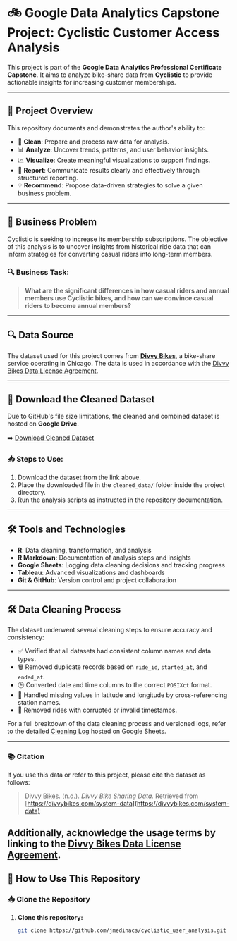 # 🚲 Google Data Analytics Capstone Project: Cyclistic Customer Access Analysis

This project is part of the **Google Data Analytics Professional Certificate Capstone**. It aims to analyze bike-share data from **Cyclistic** to provide actionable insights for increasing customer memberships.

---

## 📌 Project Overview

This repository documents and demonstrates the author's ability to:
- 🧹 **Clean**: Prepare and process raw data for analysis.
- 📊 **Analyze**: Uncover trends, patterns, and user behavior insights.
- 📈 **Visualize**: Create meaningful visualizations to support findings.
- 📝 **Report**: Communicate results clearly and effectively through structured reporting.
- 💡 **Recommend**: Propose data-driven strategies to solve a given business problem.

---

## 🎯 Business Problem

Cyclistic is seeking to increase its membership subscriptions. The objective of this analysis is to uncover insights from historical ride data that can inform strategies for converting casual riders into long-term members.

### 🔍 Business Task:
> **What are the significant differences in how casual riders and annual members use Cyclistic bikes, and how can we convince casual riders to become annual members?**

---

## 🔍 Data Source

The dataset used for this project comes from [**Divvy Bikes**](https://divvybikes.com/system-data), a bike-share service operating in Chicago. The data is used in accordance with the [Divvy Bikes Data License Agreement](https://divvybikes.com/data-license-agreement).

---

## 📂 Download the Cleaned Dataset

Due to GitHub's file size limitations, the cleaned and combined dataset is hosted on **Google Drive**.

➡️ [Download Cleaned Dataset](https://drive.google.com/file/d/1Sy7tbEqrMH42J0hrRB24qPHF75l1qxY6/view?usp=sharing)

### 📥 Steps to Use:
1. Download the dataset from the link above.
2. Place the downloaded file in the `cleaned_data/` folder inside the project directory.
3. Run the analysis scripts as instructed in the repository documentation.

---

## 🛠️ Tools and Technologies

- **R**: Data cleaning, transformation, and analysis
- **R Markdown**: Documentation of analysis steps and insights
- **Google Sheets**: Logging data cleaning decisions and tracking progress
- **Tableau**: Advanced visualizations and dashboards
- **Git & GitHub**: Version control and project collaboration

---

## 🛠️ Data Cleaning Process

The dataset underwent several cleaning steps to ensure accuracy and consistency:

- ✅ Verified that all datasets had consistent column names and data types.
- 🗑️ Removed duplicate records based on `ride_id`, `started_at`, and `ended_at`.
- 🕒 Converted date and time columns to the correct `POSIXct` format.
- 📍 Handled missing values in latitude and longitude by cross-referencing station names.
- 📆 Removed rides with corrupted or invalid timestamps.

For a full breakdown of the data cleaning process and versioned logs, refer to the detailed [Cleaning Log](https://docs.google.com/spreadsheets/d/your-google-sheet-id) hosted on Google Sheets.

---
### 📚 Citation

If you use this data or refer to this project, please cite the dataset as follows:

> Divvy Bikes. (n.d.). *Divvy Bike Sharing Data.* Retrieved from [https://divvybikes.com/system-data](https://divvybikes.com/system-data)

Additionally, acknowledge the usage terms by linking to the [Divvy Bikes Data License Agreement](https://divvybikes.com/data-license-agreement).
---

## 🚀 How to Use This Repository

### 📥 Clone the Repository

1. **Clone this repository:**
   ```bash
   git clone https://github.com/jmedinacs/cyclistic_user_analysis.git
